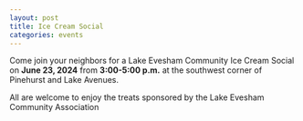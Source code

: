 ```yaml
---
layout: post
title: Ice Cream Social 
categories: events
---
```


Come join your neighbors for a Lake Evesham Community Ice Cream Social on **June 23, 2024** from **3:00-5:00 p.m.** at the southwest corner of Pinehurst and Lake Avenues.

All are welcome to enjoy the treats sponsored by the Lake Evesham Community Association

